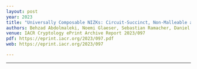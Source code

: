 ```yaml
---
layout: post
year: 2023
title: "Universally Composable NIZKs: Circuit-Succinct, Non-Malleable and CRS-Updatable"
authors: Behzad Abdolmaleki, Noemi Glaeser, Sebastian Ramacher, Daniel Slamanig
venue: IACR Cryptology ePrint Archive Report 2023/097
pdf: https://eprint.iacr.org/2023/097.pdf
web: https://eprint.iacr.org/2023/097

---
```



---


